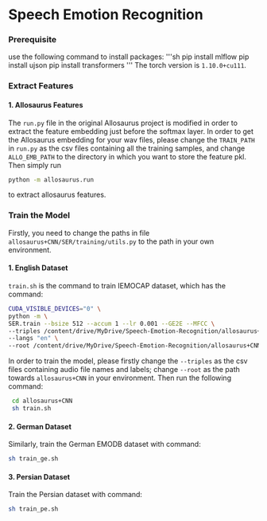 # Speech Emotion Recognition

### Prerequisite
use the following command to install packages:
'''sh
pip install mlflow
pip install ujson
pip install transformers
'''
The torch version is `1.10.0+cu111`.

### Extract Features 

#### 1. Allosaurus Features
The `run.py` file in the original Allosaurus project is modified in order to extract the feature embedding just before the softmax layer. In order to get the Allosaurus embedding for your wav files, please change the `TRAIN_PATH` in `run.py` as the csv files containing all the training samples, and change `ALLO_EMB_PATH` to the directory in which you want to store the feature pkl.
Then simply run
```sh
python -m allosaurus.run
```
to extract allosaurus features. 

### Train the Model
Firstly, you need to change the paths in file `allosaurus+CNN/SER/training/utils.py` to the path in your own environment.

#### 1. English Dataset

`train.sh` is the command to train IEMOCAP dataset, which has the command:
```sh
CUDA_VISIBLE_DEVICES="0" \
python -m \
SER.train --bsize 512 --accum 1 --lr 0.001 --GE2E --MFCC \
--triples /content/drive/MyDrive/Speech-Emotion-Recognition/allosaurus+CNN/iemocap/_iemocap_03F.train.csv \
--langs "en" \
--root /content/drive/MyDrive/Speech-Emotion-Recognition/allosaurus+CNN/ --experiment MSMARCO-psg --run msmarco.psg.rronly --maxsteps 20000
```

In order to train the model, please firstly change the `--triples` as the csv files containing audio file names and labels; change `--root` as the path towards `allosaurus+CNN` in your environment. Then run the following command:

```sh
 cd allosaurus+CNN
 sh train.sh
```

#### 2. German Dataset
Similarly, train the German EMODB dataset with command:
```sh
sh train_ge.sh
```

#### 3. Persian Dataset
Train the Persian dataset with command:
```sh
sh train_pe.sh
```
